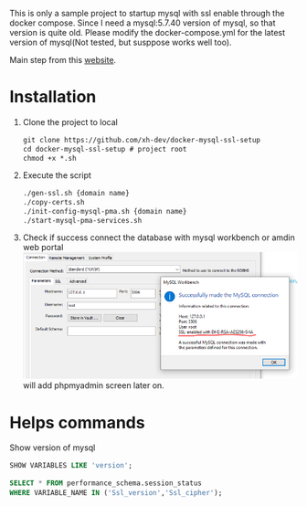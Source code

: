 This is only a sample project to startup mysql with ssl enable through the docker compose.
Since I need a mysql:5.7.40 version of mysql, so that version is quite old. Please modify the docker-compose.yml for the latest version of mysql(Not tested, but susppose works well too).

Main step from this [website](https://docs.cpanel.net/knowledge-base/security/how-to-configure-mysql-ssl-connections/).

# Installation
1. Clone the project to local
    ```shell
    git clone https://github.com/xh-dev/docker-mysql-ssl-setup
    cd docker-mysql-ssl-setup # project root
    chmod +x *.sh
    ```
2. Execute the script
    ```shell
    ./gen-ssl.sh {domain name}
    ./copy-certs.sh
    ./init-config-mysql-pma.sh {domain name}
    ./start-mysql-pma-services.sh
    ```
6. Check if success connect the database with mysql workbench or amdin web portal
![](docs/test-mysql-workbench.PNG)
will add phpmyadmin screen later on.

# Helps commands

Show version of mysql
```sql
SHOW VARIABLES LIKE 'version';
```

```sql
SELECT * FROM performance_schema.session_status 
WHERE VARIABLE_NAME IN ('Ssl_version','Ssl_cipher');
```

